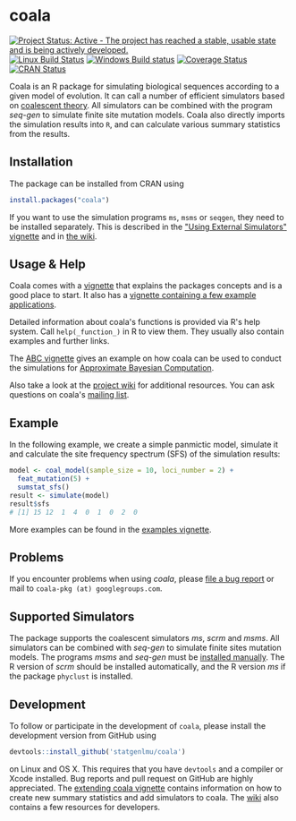 coala
=====

[![Project Status: Active - The project has reached a stable, usable state and is being actively developed.](http://www.repostatus.org/badges/latest/active.svg)](http://www.repostatus.org/#active)
[![Linux Build Status](https://travis-ci.org/statgenlmu/coala.png?branch=master)](https://travis-ci.org/statgenlmu/coala) 
[![Windows Build status](https://ci.appveyor.com/api/projects/status/uoduv0q64ddnqfva/branch/master?svg=true)](https://ci.appveyor.com/project/paulstaab/coala-02w83/branch/master)
[![Coverage Status](https://coveralls.io/repos/statgenlmu/coala/badge.svg?branch=master)](https://coveralls.io/r/statgenlmu/coala)
[![CRAN Status](http://www.r-pkg.org/badges/version/coala)](https://cran.r-project.org/package=coala)

Coala is an R package for simulating biological sequences according
to a given model of evolution.  It can call a number of efficient 
simulators based on
[coalescent theory](https://en.wikipedia.org/wiki/Coalescent_theory). 
All simulators can be combined with the program _seq-gen_ to simulate finite 
site mutation models. 
Coala also directly imports the simulation results into `R`, and can
calculate various summary statistics from the results.


Installation
------------

The package can be installed from CRAN using

```R
install.packages("coala")
```

If you want to use the simulation programs `ms`, `msms` or `seqgen`, 
they need to be installed separately. This is described in the 
["Using External Simulators" vignette](https://cran.r-project.org/package=coala/vignettes/coala-install.html) and
in [the wiki](https://github.com/statgenlmu/coala/wiki/Installation).


Usage & Help
------------
Coala comes with a
[vignette](https://cran.r-project.org/package=coala/vignettes/coala-intro.html)
that explains the packages concepts and is a good place to start. It also has a 
[vignette containing a few example applications](https://cran.r-project.org/package=coala/vignettes/coala-examples.html).

Detailed information about coala's functions is provided via R's help system. 
Call `help(_function_)` in R to view them. They usually also contain examples and further links.

The [ABC vignette](https://cran.r-project.org/package=coala/vignettes/coala-abc.html) 
gives an example on how coala can be used to conduct the simulations for [Approximate Bayesian
Computation](https://en.wikipedia.org/wiki/Approximate_Bayesian_computation).

Also take a look at the [project wiki](https://github.com/statgenlmu/coala/wiki) for additional
resources. You can ask questions on coala's [mailing list](https://groups.google.com/forum/#!forum/coala-pkg). 


Example
-------
In the following example, we create a simple panmictic model, simulate it and 
calculate the site frequency spectrum (SFS) of the simulation results:

```R
model <- coal_model(sample_size = 10, loci_number = 2) +
  feat_mutation(5) +
  sumstat_sfs()
result <- simulate(model)
result$sfs
# [1] 15 12  1  4  0  1  0  2  0
```

More examples can be found in the 
[examples vignette](https://cran.r-project.org/package=coala/vignettes/coala-examples.html).


Problems
--------
If you encounter problems when using _coala_, please 
[file a bug report](https://github.com/statgenlmu/coala/issues) or mail to
`coala-pkg (at) googlegroups.com`.


Supported Simulators
--------------------
The package supports the coalescent simulators _ms_, _scrm_ and _msms_.
All simulators can be combined with _seq-gen_ to simulate finite sites 
mutation models. The programs _msms_ and _seq-gen_ must be [installed 
manually](https://github.com/statgenlmu/coala/wiki/Installation#installing-additional-simulators). 
The R version of _scrm_ should be installed automatically,
and the R version _ms_ if the package `phyclust` is installed.


Development
-----------
To follow or participate in the development of `coala`, please install the 
development version from GitHub using

```R
devtools::install_github('statgenlmu/coala')
```

on Linux and OS X. This requires that you have `devtools` and a compiler or 
Xcode installed. Bug reports and pull request on GitHub are highly appreciated.
The [extending coala vignette](https://cran.r-project.org/package=coala/vignettes/coala-extend.html)
contains information on how to create new summary statistics and add simulators
to coala. The [wiki](https://github.com/statgenlmu/coala/wiki) also contains a few
resources for developers.
